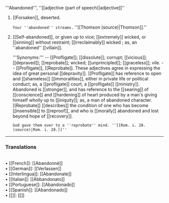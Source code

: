 '''Abandoned''', ''[[adjective (part of speech)|adjective]]''

<ol>
<li>[[Forsaken]], deserted.

<code>Your ''abandoned'' streams.</code> ''[[Thomson (source)|Thomson]].''

<li> [[Self-abandoned]], or given up to vice; [[extremely]] wicked, or [[sinning]] without restraint; [[irreclaimably]] wicked ; as, an ''abandoned'' [[villain]].

'''Synonyms:''' -- [[Profligate]]; [[dissolute]]; corrupt; [[vicious]]; [[depraved]]; [[reprobate]]; wicked; [[unprincipled]]; [[graceless]]; vile. -- [[Profligate]], [[Reprobate]]. These adjectives agree in expressing the idea of great personal [[depravity]]. [[Profligate]] has reference to open and [[shameless]] [[immoralities]], either in private life or political conduct; as, a [[profligate]] court, a [[profligate]] [[ministry]]. Abandoned is [[stronger]], and has reference to the [[searing]] of [[conscience]] and [[hardening]] of heart produced by a man's giving himself wholly up to [[iniquity]]; as, a man of abandoned character. [[Reprobate]] [[describes]] the condition of one who has become [[insensible]] to [[reproof]], and who is [[morally]] abandoned and lost beyond hope of [[recovery]].

<code>God gave them over to a ''reprobate'' mind. ''[[Rom. i. 28. (source)|Rom. i. 28.]]''</code>
</ol>
<HR> <P> <H3>Translations</H3><BR>• [[French]]: [[Abandonné]]<BR>• [[German]]: [[Verlassen]]<BR>• [[Interlingua]]: [[Abandonate]]<BR>• [[Italian]]: [[Abbandonato]]<BR>• [[Portuguese]]: [[Abandonado]]<BR>• [[Spanish]]: [[Abandonado]]<BR>• [[]]: [[]]